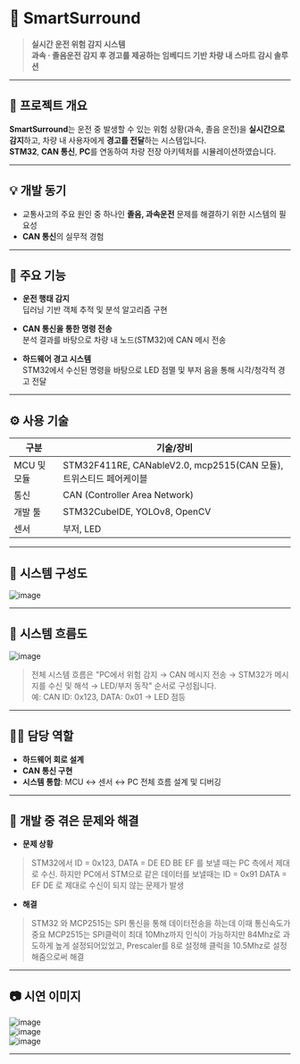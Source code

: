 # 🚗 SmartSurround

> **실시간 운전 위험 감지 시스템**  
> **과속 · 졸음운전 감지 후 경고를 제공하는 임베디드 기반 차량 내 스마트 감시 솔루션**

---

## 🧠 프로젝트 개요

**SmartSurround**는 운전 중 발생할 수 있는 위험 상황(과속, 졸음 운전)을 **실시간으로 감지**하고, 차량 내 사용자에게 **경고를 전달**하는 시스템입니다.  
**STM32**, **CAN 통신**, **PC**를 연동하여 차량 전장 아키텍처를 시뮬레이션하였습니다.

---

## 💡 개발 동기

- 교통사고의 주요 원인 중 하나인 **졸음, 과속운전** 문제를 해결하기 위한 시스템의 필요성
- **CAN 통신**의 실무적 경험

---
## 🔧 주요 기능

- **운전 행태 감지**  
  딥러닝 기반 객체 추적 및 분석 알고리즘 구현

- **CAN 통신을 통한 명령 전송**  
  분석 결과를 바탕으로 차량 내 노드(STM32)에 CAN 메시 전송

- **하드웨어 경고 시스템**  
   STM32에서 수신된 명령을 바탕으로 LED 점멸 및 부저 음을 통해 시각/청각적 경고 전달

---

## ⚙️ 사용 기술

| 구분           | 기술/장비 |
|----------------|-----------|
| MCU 및 모듈    | STM32F411RE, CANableV2.0, mcp2515(CAN 모듈), 트위스티드 페어케이블 |
| 통신           | CAN (Controller Area Network) |
| 개발 툴        | STM32CubeIDE, YOLOv8, OpenCV |
| 센서           | 부저, LED |

---

## 🧩 시스템 구성도
![image](https://github.com/user-attachments/assets/12acc95a-8785-45d8-b3b5-d860f228798e)

---

## 🔁 시스템 흐름도
![image](https://github.com/user-attachments/assets/be53c489-e83d-401e-95ab-dcb654b36b95)
> 전체 시스템 흐름은 "PC에서 위험 감지 → CAN 메시지 전송 → STM32가 메시지를 수신 및 해석 → LED/부저 동작" 순서로 구성됩니다.  
> 예: CAN ID: 0x123, DATA: 0x01 → LED 점등

---

## 🧑‍💻 담당 역할

- **하드웨어 회로 설계**
- **CAN 통신 구현**
- **시스템 통합**: MCU ↔ 센서 ↔ PC 전체 흐름 설계 및 디버깅

---

## 🚧 개발 중 겪은 문제와 해결

- **문제 상황**
> STM32에서 ID = 0x123, DATA = DE ED BE EF 를 보낼 때는 PC 측에서 제대로 수신. 하지만 PC에서 STM으로 같은 데이터를 보낼때는 ID = 0x91  DATA = EF DE 로 제대로 수신이 되지 않는 문제가 발생
 
- **해결**
>  STM32 와 MCP2515는 SPI 통신을 통해 데이터전송을 하는데 이때 통신속도가 중요 MCP2515는 SPI클럭이 최대 10Mhz까지 인식이 가능하지만 84Mhz로 과도하게 높게 설정되어있었고, Prescaler를 8로 설정해 클럭을 10.5Mhz로 설정 해줌으로써 해결

---
## 📷 시연 이미지

![image](https://github.com/user-attachments/assets/3b589fc1-4870-452a-920a-fdf7b71b944a)<br>
![image](https://github.com/user-attachments/assets/3a059f98-ad40-4cd6-9af1-45d703363d3d)<br>
![image](https://github.com/user-attachments/assets/cc6c4bc8-89c3-4711-871e-a82e4485f5fb)


---
